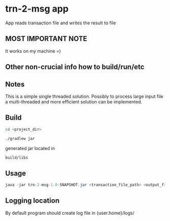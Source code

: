 # trn-2-msg app

App reads transaction file and writes the result to file

## MOST IMPORTANT NOTE
It works on my machine =)
## Other non-crucial info how to build/run/etc
## Notes
This is a simple single threaded solution. Possibly to process large input file a multi-threaded and more efficient solution can be implemented.
## Build

```bash
cd <project_dir>

./gradlew jar
```
generated jar located in
```bash
build/libs
```

## Usage

```java
java -jar trn-2-msg-1.0-SNAPSHOT.jar <transaction_file_path> <output_file_path>
```

## Logging location
By default program should create log file in {user.home}/logs/<logFile>
